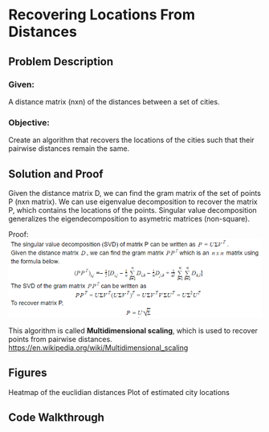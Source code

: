 # Recovering Locations From Distances

## Problem Description
### Given:
A distance matrix (nxn) of the distances between a set of cities.
### Objective:
Create an algorithm that recovers the locations of the cities such that their pairwise distances remain the same.

## Solution and Proof
Given the distance matrix D, we can find the gram matrix of the set of points P (nxn matrix). We can use eigenvalue decomposition to recover the matrix P, which contains the locations of the points. Singular value decomposition generalizes the eigendecomposition to asymetric matrices (non-square). 

Proof: ![Proof](images/Capture.PNG)

This algorithm is called **Multidimensional scaling**, which is used to recover points from pairwise distances.
https://en.wikipedia.org/wiki/Multidimensional_scaling
## Figures
Heatmap of the euclidian distances
Plot of estimated city locations

## Code Walkthrough

